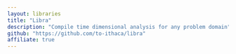 ```yaml
---
layout: libraries
title: "Libra"
description: "Compile time dimensional analysis for any problem domain"
github: "https://github.com/to-ithaca/libra"
affiliate: true
---
```

